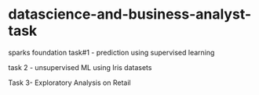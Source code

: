 # datascience-and-business-analyst-task

sparks foundation task#1 - prediction using supervised learning 

task 2 - unsupervised ML using Iris datasets

Task 3- Exploratory Analysis on Retail 
